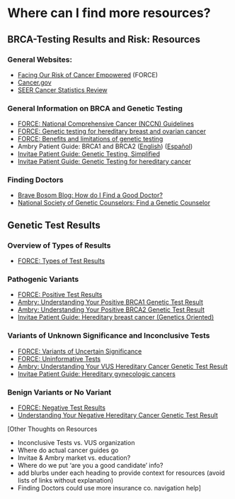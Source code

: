 # Where can I find more resources?

## BRCA-Testing Results and Risk: Resources

### General Websites:

* [Facing Our Risk of Cancer Empowered](https://github.com/amycoffin/patientFacingPrototype/tree/bbc9a39567111b46391880a0030a0d90b996accf/h%20ttp:/www.facingourrisk.org) \(FORCE\)
* [Cancer.gov](https://www.cancer.gov/about-cancer/causes-prevention/genetics/brca-fact-sheet)
* [SEER Cancer Statistics Review](https://seer.cancer.gov/archive/csr/1975_2011/)

### General Information on BRCA and Genetic Testing

* [FORCE: National Comprehensive Cancer \(NCCN\) Guidelines](http://www.facingourrisk.org/understanding-brca-and-hboc/information/risk-management/introduction/basics/overview.php#text)
* [FORCE: Genetic testing for hereditary breast and ovarian cancer](http://www.facingourrisk.org/understanding-brca-and-hboc/information/hereditary-cancer/genetic-testing/basics/brca-1-and-brca-2-genetic-testing.php#text)
* [FORCE: Benefits and limitations of genetic testing](http://www.facingourrisk.org/understanding-brca-and-hboc/information/hereditary-cancer/genetic-testing/basics/benefits-and-limitations-of-genetic-testing.php#text)
* Ambry Patient Guide: BRCA1 and BRCA2 \([English](http://www.ambrygen.com/file/material/view/147/Patient_Guide_BRCA1:2_060817_final.pdf)\) \([Español](http://www.ambrygen.com/file/material/view/155/Patient_Guide_BRCA1_2_SPA_web.pdf)\)
* [Invitae Patient Guide: Genetic Testing, Simplified ](http://marketing.invitae.com/acton/attachment/7098/f-00ae/1/-/-/-/-/B105_Invitae_PatientGuide.pdf)
* [Invitae Patient Guide: Genetic Testing for hereditary cancer](https://marketing.invitae.com/acton/attachment/7098/f-06c9/1/-/-/-/-/B134-1_Genetics%20of%20Hereditary%20Cancer%20patient%20brochure.pdf)

### Finding Doctors

* [Brave Bosom Blog: How do I Find a Good Doctor?](https://github.com/amycoffin/patientFacingPrototype/tree/bbc9a39567111b46391880a0030a0d90b996accf/h%20ttp:/www.bravebosom.com/how-do-i-find-a-good-doctor/README.md)
* [National Society of Genetic Counselors: Find a Genetic Counselor](http://www.nsgc.org/findageneticcounselor)

## Genetic Test Results

### Overview of Types of Results

* [FORCE: Types of Test Results](http://www.facingourrisk.org/understanding-brca-and-hboc/information/hereditary-cancer/genetic-testing/basics/types-of-test-results.php#text) 

### Pathogenic Variants

* [FORCE: Positive Test Results ](http://www.facingourrisk.org/understanding-brca-and-hboc/information/hereditary-cancer/genetic-testing/basics/positive-test-results.php#text)
* [Ambry: Understanding Your Positive BRCA1 Genetic Test Result](http://www.ambrygen.com/file/material/view/323/UYR_BRCA1_Positive_0717_Final.pdf)
* [Ambry: Understanding Your Positive BRCA2 Genetic Test Result ](http://www.ambrygen.com/file/material/view/325/UYR_BRCA2_Positive_0717_Final.pd)
* [Invitae Patient Guide: Hereditary breast cancer \(Genetics Oriented\) ](http://marketing.invitae.com/acton/attachment/7098/f-0382/1/-/-/-/-/B106_InvitaePatientGuide_BreastCancer.pdf)

### Variants of Unknown Significance and Inconclusive Tests

* [FORCE: Variants of Uncertain Significance](http://www.facingourrisk.org/understanding-brca-and-hboc/information/hereditary-cancer/genetic-testing/basics/variants-of-uncertain-significance.php#text)
* [FORCE: Uninformative Tests](http://www.facingourrisk.org/understanding-brca-and-hboc/information/hereditary-cancer/genetic-testing/basics/uninformative-tests.php#text)
* [Ambry: Understanding Your VUS Hereditary Cancer Genetic Test Result](http://www.ambrygen.com/file/material/view/273/UYR_HereditaryCancer_VUS_0717_final.pdf)
* [Invitae Patient Guide: Hereditary gynecologic cancers](https://marketing.invitae.com/acton/attachment/7098/f-0576/1/-/-/-/-/B132-1_Invitae_PatientGuide_HereditaryGynecologicCancers.pdf)

### Benign Variants or No Variant

* [FORCE: Negative Test Results](http://www.facingourrisk.org/understanding-brca-and-hboc/information/hereditary-cancer/genetic-testing/basics/negative-test-results.php#text)
* [Understanding Your Negative Hereditary Cancer Genetic Test Result](http://www.ambrygen.com/file/material/view/405/UYR_HereditaryCancer_Negative_0717_Final.pdf)

\[Other Thoughts on Resources

* Inconclusive Tests vs. VUS organization 
* Where do actual cancer guides go 
* Invitae & Ambry market vs. education?
* Where do we put ‘are you a good candidate’ info?
* add blurbs under each heading to provide context for resources \(avoid lists of links without explanation\) 
* Finding Doctors could use more insurance co. navigation help\]

